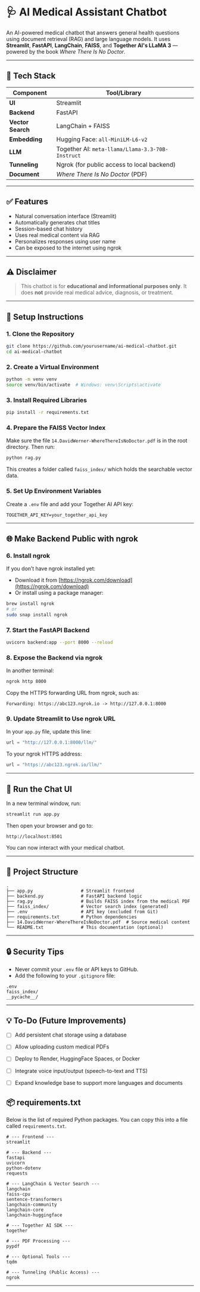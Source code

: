# 🩺 AI Medical Assistant Chatbot

An AI-powered medical chatbot that answers general health questions using document retrieval (RAG) and large language models. It uses **Streamlit**, **FastAPI**, **LangChain**, **FAISS**, and **Together AI's LLaMA 3** — powered by the book *Where There Is No Doctor*.

---

## 🔧 Tech Stack

| Component         | Tool/Library                                     |
| ----------------- | ------------------------------------------------ |
| **UI**            | Streamlit                                        |
| **Backend**       | FastAPI                                          |
| **Vector Search** | LangChain + FAISS                                |
| **Embedding**     | Hugging Face: `all-MiniLM-L6-v2`                 |
| **LLM**           | Together AI: `meta-llama/Llama-3.3-70B-Instruct` |
| **Tunneling**     | Ngrok (for public access to local backend)       |
| **Document**      | *Where There Is No Doctor* (PDF)                 |

---

## ✅ Features

* Natural conversation interface (Streamlit)
* Automatically generates chat titles
* Session-based chat history
* Uses real medical content via RAG
* Personalizes responses using user name
* Can be exposed to the internet using ngrok

---

## ⚠️ Disclaimer

> This chatbot is for **educational and informational purposes only**.
> It does **not** provide real medical advice, diagnosis, or treatment.

---

## 🚀 Setup Instructions

### 1. Clone the Repository

```bash
git clone https://github.com/yourusername/ai-medical-chatbot.git
cd ai-medical-chatbot
```

### 2. Create a Virtual Environment

```bash
python -m venv venv
source venv/bin/activate  # Windows: venv\Scripts\activate
```

### 3. Install Required Libraries

```bash
pip install -r requirements.txt
```

### 4. Prepare the FAISS Vector Index

Make sure the file `14.DavidWerner-WhereThereIsNoDoctor.pdf` is in the root directory. Then run:

```bash
python rag.py
```

This creates a folder called `faiss_index/` which holds the searchable vector data.

### 5. Set Up Environment Variables

Create a `.env` file and add your Together AI API key:

```
TOGETHER_API_KEY=your_together_api_key
```

---

## 🌐 Make Backend Public with ngrok

### 6. Install ngrok

If you don’t have ngrok installed yet:

* Download it from [https://ngrok.com/download](https://ngrok.com/download)
* Or install using a package manager:

```bash
brew install ngrok
# or
sudo snap install ngrok
```

### 7. Start the FastAPI Backend

```bash
uvicorn backend:app --port 8000 --reload
```

### 8. Expose the Backend via ngrok

In another terminal:

```bash
ngrok http 8000
```

Copy the HTTPS forwarding URL from ngrok, such as:

```
Forwarding: https://abc123.ngrok.io -> http://127.0.0.1:8000
```

### 9. Update Streamlit to Use ngrok URL

In your `app.py` file, update this line:

```python
url = "http://127.0.0.1:8000/llm/"
```

To your ngrok HTTPS address:

```python
url = "https://abc123.ngrok.io/llm/"
```

---

## 🔁 Run the Chat UI

In a new terminal window, run:

```bash
streamlit run app.py
```

Then open your browser and go to:

```
http://localhost:8501
```

You can now interact with your medical chatbot.

---

## 📂 Project Structure

```
.
├── app.py                  # Streamlit frontend
├── backend.py              # FastAPI backend logic
├── rag.py                  # Builds FAISS index from the medical PDF
├── faiss_index/            # Vector search index (generated)
├── .env                    # API key (excluded from Git)
├── requirements.txt        # Python dependencies
├── 14.DavidWerner-WhereThereIsNoDoctor.pdf  # Source medical content
└── README.txt              # This documentation (optional)
```

---

## 🔒 Security Tips

* Never commit your `.env` file or API keys to GitHub.
* Add the following to your `.gitignore` file:

```
.env
faiss_index/
__pycache__/
```

---

## 💡 To-Do (Future Improvements)

* [ ] Add persistent chat storage using a database
* [ ] Allow uploading custom medical PDFs
* [ ] Deploy to Render, HuggingFace Spaces, or Docker
* [ ] Integrate voice input/output (speech-to-text and TTS)
* [ ] Expand knowledge base to support more languages and documents


## 📦 requirements.txt

Below is the list of required Python packages. You can copy this into a file called `requirements.txt`.

```
# --- Frontend ---
streamlit

# --- Backend ---
fastapi
uvicorn
python-dotenv
requests

# --- LangChain & Vector Search ---
langchain
faiss-cpu
sentence-transformers
langchain-community
langchain-core
langchain-huggingface

# --- Together AI SDK ---
together

# --- PDF Processing ---
pypdf

# --- Optional Tools ---
tqdm

# --- Tunneling (Public Access) ---
ngrok
```

---
